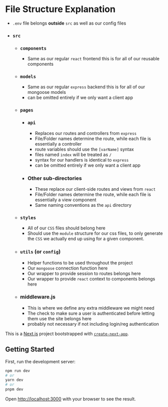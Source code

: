 # File Structure Explanation
- `.env` file belongs **outside** `src` as well as our config files
- ### `src`
    - ### `components`
        - Same as our regular `react` frontend this is for all of our reusable components
    - ### `models`
        - Same as our regular `express` backend this is for all of our mongoose models
        - can be omitted entirely if we only want a client app
    - ### `pages`
        - ### `api`
            - Replaces our routes and controllers from `express`
            - File/Folder names determine the route, while each file is essentially a controller
            - route variables should use the `[varName]` syntax
            - files named `index` will be treated as `/`
            - syntax for our handlers is identical to `express`
            - can be omitted entirely if we only want a client app
        - ### Other sub-directories
            - These replace our client-side routes and views from `react`
            - File/Folder names determine the route, while each file is essentially a view component
            - Same naming conventions as the `api` directory
    - ### `styles`
        - All of our `CSS` files should belong here
        - Should use the `module` structure for our css files, to only generate the `CSS` we actually end up using for a given component.
    - ### `utils` (or `config`)
        - Helper functions to be used throughout the project
        - Our `mongoose` connection function here
        - Our wrapper to provide session to routes belongs here
        - Our wrapper to provide `react` context to components belongs here
    - ### middleware.js
        - This is where we define any extra middleware we might need
        - The check to make sure a user is authenticated before letting them use the site belongs here
        - probably not necessary if not including login/reg authentication


This is a [Next.js](https://nextjs.org/) project bootstrapped with [`create-next-app`](https://github.com/vercel/next.js/tree/canary/packages/create-next-app).

## Getting Started

First, run the development server:

```bash
npm run dev
# or
yarn dev
# or
pnpm dev
```

Open [http://localhost:3000](http://localhost:3000) with your browser to see the result.
